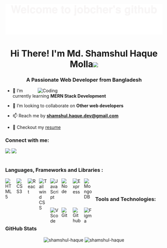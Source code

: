 <p align="center"> <img src="https://github.com/BEPb/BEPb/raw/main/assets/Bottom_up.svg" alt="Banner" /> </p>

<h1 align="center">Hi There! I'm Md. Shamshul Haque Molla<img width="25" src="https://camo.githubusercontent.com/e8e7b06ecf583bc040eb60e44eb5b8e0ecc5421320a92929ce21522dbc34c891/68747470733a2f2f6d656469612e67697068792e636f6d2f6d656469612f6876524a434c467a6361737252346961377a2f67697068792e676966"/></h1>

<h3 align="center">A Passionate Web Developer from Bangladesh</h3>

<img src="https://user-images.githubusercontent.com/55389276/140866485-8fb1c876-9a8f-4d6a-98dc-08c4981eaf70.gif" alt="Coding" align="right" width="400">

- 🌱 I’m currently learning **MERN Stack Development**

- 👯 I’m looking to collaborate on **Other web developers**

- 📫 Reach me by **shamshul.haque.dev@gmail.com**

- 📄  Checkout my [resume](https://drive.google.com/file/d/10nn7nXz6r3phG8RCR1pqZGfZuUVbz6Px/view?usp=drive_link)


### Connect with me:
<!-- <a target="_blank" href="https://linkedin.com/in/shamshul-haque"><img src="https://img.shields.io/badge/website-000000?style=for-the-badge&logo=About.me&logoColor=white"/></a> -->
<a target="_blank" href="https://linkedin.com/in/shamshul-haque"><img src="https://img.shields.io/badge/Linkedin-0077B5?style=for-the-badge&logo=linkedin&logoColor=white"/></a>
<a target="_blank" href="https://www.facebook.com/sujat.shams"><img src="https://img.shields.io/badge/Facebook-1877F2?style=for-the-badge&logo=facebook&logoColor=white"/></a>
<br/>
<br/>

### Languages, Frameworks and Libraries :
<img align="left" alt="HTML5" width="26px" src="https://cdn.jsdelivr.net/gh/devicons/devicon/icons/html5/html5-original.svg" style="padding-right:10px;" />
<img align="left" alt="CSS3" width="26px" src="https://cdn.jsdelivr.net/gh/devicons/devicon/icons/css3/css3-original.svg" style="padding-right:10px;" />
<img align="left" alt="React" width="26px" src="https://cdn.jsdelivr.net/gh/devicons/devicon/icons/react/react-original.svg" style="padding-right:10px;" />
<img align="left" alt="Tailwind CSS" width="26px" src="https://cdn.jsdelivr.net/gh/devicons/devicon/icons/tailwindcss/tailwindcss-plain.svg" style="padding-right:10px;" />
<img align="left" alt="JavaScript" width="26px" src="https://cdn.jsdelivr.net/gh/devicons/devicon/icons/javascript/javascript-original.svg" style="padding-right:10px;" />
<img align="left" alt="Node" width="26px" src="https://cdn.jsdelivr.net/gh/devicons/devicon/icons/nodejs/nodejs-original.svg" style="padding-right:10px;" />
<img align="left" alt="Express" width="26px" src="https://cdn.jsdelivr.net/gh/devicons/devicon/icons/express/express-original.svg" style="padding-right:10px;" />
<img align="left" alt="MongoDB" width="26px" src="https://cdn.jsdelivr.net/gh/devicons/devicon/icons/mongodb/mongodb-original.svg" style="padding-right:10px;" />
<br/>
<br/>

### Tools and Technologies:
<img align="left" alt="VScode" width="26px" src="https://cdn.jsdelivr.net/gh/devicons/devicon/icons/vscode/vscode-original.svg" style="padding-right:10px;" />
<img align="left" alt="Git" width="26px" src="https://cdn.jsdelivr.net/gh/devicons/devicon/icons/git/git-original.svg" style="padding-right:10px;" />
<img align="left" alt="Github" width="26px" src="https://user-images.githubusercontent.com/3369400/139447912-e0f43f33-6d9f-45f8-be46-2df5bbc91289.png" style="padding-right:10px;" />
<img align="left" alt="Figma" width="26px" src="https://cdn.jsdelivr.net/gh/devicons/devicon/icons/figma/figma-original.svg" style="padding-right:10px;" />
<br />
<br />

### GitHub Stats
<p align="center">
    <img align="center" src="https://github-readme-stats.vercel.app/api?username=shamshul-haque&show_icons=true&hide_border=false&title_color=ff652f&icon_color=FFE400&bg_color=09131B&text_color=ffffff&border_color=0c1a25" alt="shamshul-haque" />
  <img align="center" src="https://github-readme-stats.vercel.app/api/top-langs?username=shamshul-haque&show_icons=true&hide_border=false&title_color=ff652f&icon_color=FFE400&bg_color=09131B&text_color=ffffff&border_color=0c1a25" alt="shamshul-haque" />
</p>
